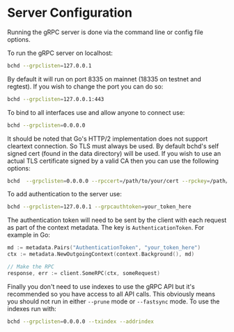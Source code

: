 # Server Configuration

Running the gRPC server is done via the command line or config file options.

To run the gRPC server on localhost:
```bash
bchd --grpclisten=127.0.0.1
```

By default it will run on port 8335 on mainnet (18335 on testnet and regtest). If you wish
to change the port you can do so:

```bash
bchd --grpclisten=127.0.0.1:443
```

To bind to all interfaces use and allow anyone to connect use:
```bash
bchd --grpclisten=0.0.0.0
```

It should be noted that Go's HTTP/2 implementation does not support cleartext connection. So TLS must always
be used. By default bchd's self signed cert (found in the data directory) will be used. If you wish to use
an actual TLS certificate signed by a valid CA then you can use the following options:

```bash
bchd  --grpclisten=0.0.0.0 --rpccert=/path/to/your/cert --rpckey=/path/to/your/key
```

To add authentication to the server use:
```bash
bchd --grpclisten=127.0.0.1 --grpcauthtoken=your_token_here
```

The authentication token will need to be sent by the client with each request as part of the context metadata. 
The key is `AuthenticationToken`. For example in Go:
```go
md := metadata.Pairs("AuthenticationToken", "your_token_here")
ctx := metadata.NewOutgoingContext(context.Background(), md)

// Make the RPC
response, err := client.SomeRPC(ctx, someRequest)
```

Finally you don't need to use indexes to use the gRPC API but it's recommended so
you have access to all API calls. This obviously means you should not run in either
`--prune` mode or `--fastsync` mode. To use the indexes run with:

```bash
bchd --grpclisten=0.0.0.0 --txindex --addrindex
```